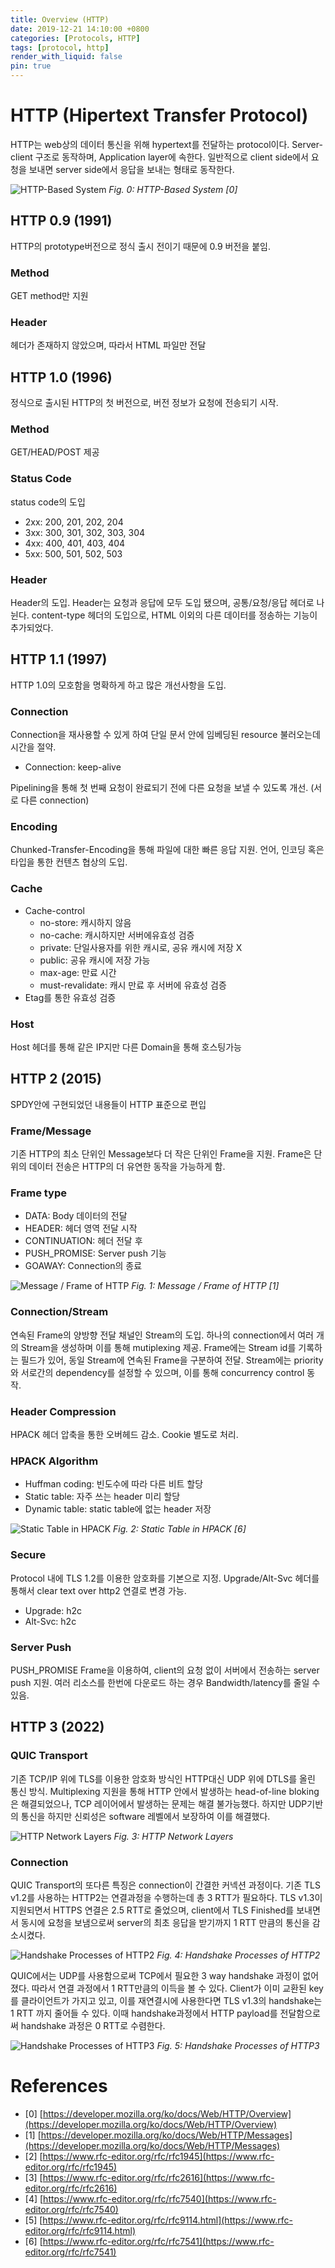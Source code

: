 ```yaml
---
title: Overview (HTTP)
date: 2019-12-21 14:10:00 +0800
categories: [Protocols, HTTP]
tags: [protocol, http]
render_with_liquid: false
pin: true
---
```


# HTTP (Hipertext Transfer Protocol)

HTTP는 web상의 데이터 통신을 위해 hypertext를 전달하는 protocol이다.  Server-client 구조로 동작하며, Application layer에 속한다. 일반적으로 client side에서 요청을 보내면 server side에서 응답을 보내는 형태로 동작한다.


![HTTP-Based System](/assets/img/post/protocol/http/overview/http-based-system.png)
_Fig. 0: HTTP-Based System [0]_

## HTTP 0.9 (1991)

HTTP의 prototype버전으로 정식 출시 전이기 때문에 0.9 버전을 붙임.

### Method

GET method만 지원

### Header

헤더가 존재하지 않았으며, 따라서 HTML 파일만 전달

## HTTP 1.0 (1996)

정식으로 출시된 HTTP의 첫 버전으로, 버전 정보가 요청에 전송되기 시작.
### Method

GET/HEAD/POST 제공

### Status Code

status code의 도입
- 2xx: 200, 201, 202, 204
- 3xx: 300, 301, 302, 303, 304
- 4xx: 400, 401, 403, 404
- 5xx: 500, 501, 502, 503

### Header

Header의 도입. Header는 요청과 응답에 모두 도입 됐으며, 공통/요청/응답 헤더로 나뉜다.
content-type 헤더의 도입으로, HTML 이외의 다른 데이터를 정송하는 기능이 추가되었다.

## HTTP 1.1 (1997)

HTTP 1.0의 모호함을 명확하게 하고 많은 개선사항을 도입.

### Connection

Connection을 재사용할 수 있게 하여 단일 문서 안에 임베딩된 resource 불러오는데 시간을 절약.

- Connection: keep-alive

Pipelining을 통해 첫 번째 요청이 완료되기 전에 다른 요청을 보낼 수 있도록 개선. (서로 다른 connection)

### Encoding

Chunked-Transfer-Encoding을 통해 파일에 대한 빠른 응답 지원.
언어, 인코딩 혹은 타입을 통한 컨텐츠 협상의 도입.

### Cache
- Cache-control
  - no-store: 캐시하지 않음
  - no-cache: 캐시하지만 서버에유효성 검증
  - private: 단일사용자를 위한 캐시로, 공유 캐시에 저장 X
  - public: 공유 캐시에 저장 가능
  - max-age: 만료 시간
  - must-revalidate: 캐시 만료 후 서버에 유효성 검증
- Etag를 통한 유효성 검증

### Host

Host 헤더를 통해 같은 IP지만 다른 Domain을 통해 호스팅가능

## HTTP 2 (2015)

SPDY안에 구현되었던 내용들이 HTTP 표준으로 편입

### Frame/Message

기존 HTTP의 최소 단위인 Message보다  더 작은 단위인  Frame을 지원. Frame은 단위의 데이터 전송은 HTTP의 더 유연한 동작을 가능하게 함.

### Frame type

- DATA: Body 데이터의 전달
- HEADER: 헤더 영역 전달 시작
- CONTINUATION: 헤더 전달 후 
- PUSH_PROMISE: Server push 기능
- GOAWAY: Connection의 종료

![Message / Frame of HTTP](/assets/img/post/protocol/http/overview/message-frame.png)
_Fig. 1: Message / Frame of HTTP [1]_

### Connection/Stream

연속된 Frame의 양방향 전달 채널인 Stream의 도입. 하나의 connection에서 여러 개의  Stream을 생성하며 이를 통해 mutiplexing 제공. Frame에는 Stream id를 기록하는 필드가 있어, 동일 Stream에 연속된 Frame을 구분하여 전달. Stream에는 priority와 서로간의 dependency를 설정할 수 있으며, 이를 통해 concurrency control 동작.

### Header Compression

HPACK 헤더 압축을 통한 오버헤드 감소. Cookie 별도로 처리.

### HPACK Algorithm

- Huffman coding: 빈도수에 따라 다른 비트 할당
- Static table: 자주 쓰는 header 미리 할당
- Dynamic table: static table에 없는 header 저장

![Static Table in HPACK](/assets/img/post/protocol/http/overview/hpack-static-table.png)
_Fig. 2: Static Table in HPACK [6]_

### Secure

Protocol 내에 TLS 1.2를 이용한 암호화를 기본으로 지정.  Upgrade/Alt-Svc 헤더를 통해서 clear text over http2 연결로 변경 가능.
- Upgrade: h2c
- Alt-Svc: h2c

### Server Push

PUSH_PROMISE Frame을 이용하여, client의 요청 없이 서버에서 전송하는 server push 지원. 여러 리소스를 한번에 다운로드 하는 경우 Bandwidth/latency를 줄일 수 있음.

## HTTP 3 (2022)

### QUIC Transport

기존 TCP/IP 위에 TLS를 이용한 암호화 방식인 HTTP대신 UDP 위에 DTLS를 올린  통신 방식. Multiplexing 지원을 통해 HTTP 안에서 발생하는 head-of-line bloking은 해결되었으나, TCP 레이어에서 발생하는 문제는 해결 불가능했다. 하지만 UDP기반의 통신을 하지만 신뢰성은 software 레벨에서 보장하여 이를 해결했다.

![HTTP Network Layers](/assets/img/post/protocol/http/overview/http-layer.png)
_Fig. 3: HTTP Network Layers_

### Connection

QUIC Transport의 또다른 특징은 connection이 간결한 커넥션 과정이다. 기존 TLS v1.2를 사용하는 HTTP2는 연결과정을 수행하는데 총 3 RTT가 필요하다.
TLS v1.3이 지원되면서 HTTPS 연결은 2.5 RTT로 줄었으며, client에서 TLS Finished를 보내면서 동시에 요청을 보냄으로써 server의 최초 응답을 받기까지 1 RTT 만큼의 통신을 감소시켰다.

![Handshake Processes of HTTP2](/assets/img/post/protocol/http/overview/http2-handshake.png)
_Fig. 4: Handshake Processes of HTTP2_

QUIC에서는 UDP를 사용함으로써 TCP에서 필요한 3 way handshake 과정이 없어졌다. 따라서 연결 과정에서 1 RTT만큼의 이득을 볼 수 있다. Client가 이미 교환된 key를 클라이언트가 가지고 있고, 이를 재연결시에 사용한다면 TLS v1.3의 handshake는 1 RTT 까지 줄어들 수 있다. 이때 handshake과정에서 HTTP payload를 전달함으로써 handshake 과정은 0 RTT로 수렴한다.

![Handshake Processes of HTTP3](/assets/img/post/protocol/http/overview/http3-handshake.png)
_Fig. 5: Handshake Processes of HTTP3_

# References

- [0] [https://developer.mozilla.org/ko/docs/Web/HTTP/Overview](https://developer.mozilla.org/ko/docs/Web/HTTP/Overview)
- [1] [https://developer.mozilla.org/ko/docs/Web/HTTP/Messages](https://developer.mozilla.org/ko/docs/Web/HTTP/Messages)
- [2] [https://www.rfc-editor.org/rfc/rfc1945](https://www.rfc-editor.org/rfc/rfc1945)
- [3] [https://www.rfc-editor.org/rfc/rfc2616](https://www.rfc-editor.org/rfc/rfc2616)
- [4] [https://www.rfc-editor.org/rfc/rfc7540](https://www.rfc-editor.org/rfc/rfc7540)
- [5] [https://www.rfc-editor.org/rfc/rfc9114.html](https://www.rfc-editor.org/rfc/rfc9114.html)
- [6] [https://www.rfc-editor.org/rfc/rfc7541](https://www.rfc-editor.org/rfc/rfc7541)